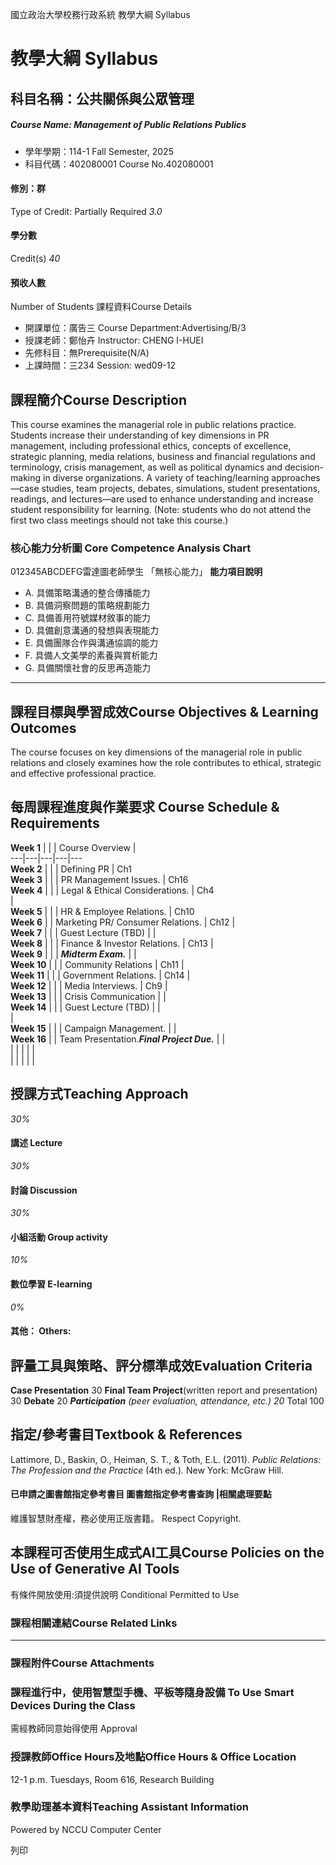 國立政治大學校務行政系統 教學大綱 Syllabus
# 教學大綱 Syllabus
##  科目名稱：公共關係與公眾管理
#####  Course Name: Management of Public Relations Publics
  * 學年學期：114-1 Fall Semester, 2025 
  * 科目代碼：402080001 Course No.402080001


#### 修別：群
Type of Credit: Partially Required 
_3.0_
#### 學分數
Credit(s)
_40_
#### 預收人數
Number of Students
課程資料Course Details
  * 開課單位：廣告三 Course Department:Advertising/B/3 
  * 授課老師：鄭怡卉 Instructor: CHENG I-HUEI 
  * 先修科目：無Prerequisite(N/A)
  * 上課時間：三234 Session: wed09-12


##  課程簡介Course Description
This course examines the managerial role in public relations practice. Students increase their understanding of key dimensions in PR management, including professional ethics, concepts of excellence, strategic planning, media relations, business and financial regulations and terminology, crisis management, as well as political dynamics and decision-making in diverse organizations. A variety of teaching/learning approaches—case studies, team projects, debates, simulations, student presentations, readings, and lectures—are used to enhance understanding and increase student responsibility for learning. (Note: students who do not attend the first two class meetings should not take this course.)
###  核心能力分析圖 Core Competence Analysis Chart
012345ABCDEFG雷達圖老師學生
「無核心能力」 
**能力項目說明**
  * A. 具備策略溝通的整合傳播能力
  * B. 具備洞察問題的策略規劃能力
  * C. 具備善用符號媒材敘事的能力
  * D. 具備創意溝通的發想與表現能力
  * E. 具備團隊合作與溝通協調的能力
  * F. 具備人文美學的素養與賞析能力
  * G. 具備關懷社會的反思再造能力


* * *
##  課程目標與學習成效Course Objectives & Learning Outcomes 
The course focuses on key dimensions of the managerial role in public relations and closely examines how the role contributes to ethical, strategic and effective professional practice. 
##  每周課程進度與作業要求 Course Schedule & Requirements
**Week 1** |  |  |  Course Overview |   
---|---|---|---|---  
**Week 2** |  |  |  Defining PR |  Ch1   
**Week 3** |  |  |  PR Management Issues. |  Ch16  
**Week 4** |  |  |  Legal & Ethical Considerations. |  Ch4  
|   
**Week 5** |  |  |  HR & Employee Relations. |  Ch10  
**Week 6** |  |  Marketing PR/ Consumer Relations. |  Ch12 |   
**Week 7** |  |  |  Guest Lecture (TBD) |  |   
**Week 8** |  |  |  Finance & Investor Relations.  |  Ch13 |   
**Week 9** |  |  |  **_Midterm Exam._** |  |   
**Week 10** |  |  |  Community Relations |  Ch11 |   
**Week 11** |  |  |  Government Relations.  |  Ch14 |   
**Week 12** |  |  |  Media Interviews. |  Ch9 |   
**Week 13** |  |  |  Crisis Communication |  |   
**Week 14** |  |  |  Guest Lecture (TBD) |  |   
|   
**Week 15** |  |  |  Campaign Management.  |  |   
**Week 16** |  |  Team Presentation.**_Final Project Due._** |  |   
|  |  |  |  |   
|  |  |  |  |   
##  授課方式Teaching Approach
_30%_
####  講述 Lecture
_30%_
####  討論 Discussion
_30%_
####  小組活動 Group activity
_10%_
####  數位學習 E-learning
_0%_
####  其他： Others:
##  評量工具與策略、評分標準成效Evaluation Criteria
**Case Presentation** 30
**Final Team Project**(written report and presentation) 30
**Debate** 20
**_Participation_** _(peer evaluation, attendance, etc.) 20_
Total 100
##  指定/參考書目Textbook & References
Lattimore, D., Baskin, O., Heiman, S. T., & Toth, E.L. (2011). _Public Relations: The Profession and the Practice_ (4th ed.)_._ New York: McGraw Hill.
####  已申請之圖書館指定參考書目  圖書館指定參考書查詢 |相關處理要點
維護智慧財產權，務必使用正版書籍。 Respect Copyright.
##  本課程可否使用生成式AI工具Course Policies on the Use of Generative AI Tools
有條件開放使用:須提供說明 Conditional Permitted to Use 
###  課程相關連結Course Related Links
* * *
###  課程附件Course Attachments
###  課程進行中，使用智慧型手機、平板等隨身設備 To Use Smart Devices During the Class
需經教師同意始得使用  Approval
###  授課教師Office Hours及地點Office Hours & Office Location
12-1 p.m. Tuesdays, Room 616, Research Building
###  教學助理基本資料Teaching Assistant Information
Powered by NCCU Computer Center
  
列印

